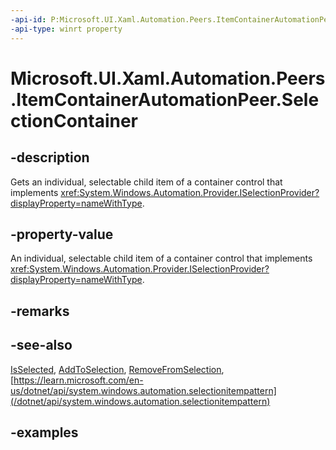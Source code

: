 ```yaml
---
-api-id: P:Microsoft.UI.Xaml.Automation.Peers.ItemContainerAutomationPeer.SelectionContainer
-api-type: winrt property
---
```


# Microsoft.UI.Xaml.Automation.Peers.ItemContainerAutomationPeer.SelectionContainer

<!--
public Microsoft.UI.Xaml.Automation.Provider.IRawElementProviderSimple SelectionContainer { get; }
-->

## -description

Gets an individual, selectable child item of a container control that implements <xref:System.Windows.Automation.Provider.ISelectionProvider?displayProperty=nameWithType>.

## -property-value

An individual, selectable child item of a container control that implements <xref:System.Windows.Automation.Provider.ISelectionProvider?displayProperty=nameWithType>.

## -remarks

## -see-also

[IsSelected](itemcontainerautomationpeer_isselected.md), [AddToSelection](itemcontainerautomationpeer_addtoselection_1271464825.md), [RemoveFromSelection](itemcontainerautomationpeer_removefromselection_1451724986.md), [https://learn.microsoft.com/en-us/dotnet/api/system.windows.automation.selectionitempattern](/dotnet/api/system.windows.automation.selectionitempattern)

## -examples
